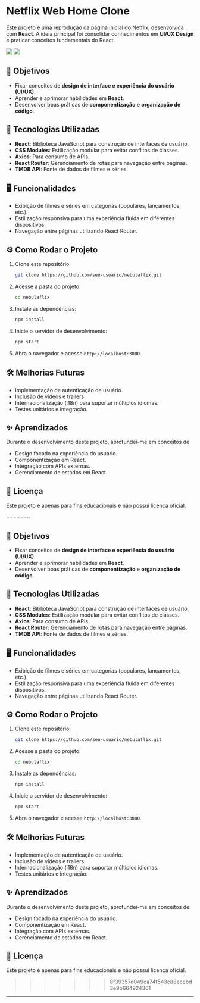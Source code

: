 # Netflix Web Home Clone

Este projeto é uma reprodução da página inicial do Netflix, desenvolvida com **React**. A ideia principal foi consolidar conhecimentos em **UI/UX Design** e praticar conceitos fundamentais do React.

<img src="./public/readme/home-nebulaflix.png">
<img src="./public/readme/home-cards-nebulaflix.png">

## 📌 Objetivos
- Fixar conceitos de **design de interface e experiência do usuário (UI/UX)**.
- Aprender e aprimorar habilidades em **React**.
- Desenvolver boas práticas de **componentização** e **organização de código**.

## 🚀 Tecnologias Utilizadas
- **React**: Biblioteca JavaScript para construção de interfaces de usuário.
- **CSS Modules**: Estilização modular para evitar conflitos de classes.
- **Axios**: Para consumo de APIs.
- **React Router**: Gerenciamento de rotas para navegação entre páginas.
- **TMDB API**: Fonte de dados de filmes e séries.

## 🖥️ Funcionalidades
- Exibição de filmes e séries em categorias (populares, lançamentos, etc.).
- Estilização responsiva para uma experiência fluida em diferentes dispositivos.
- Navegação entre páginas utilizando React Router.

## ⚙️ Como Rodar o Projeto
1. Clone este repositório:
   ```bash
   git clone https://github.com/seu-usuario/nebulaflix.git
   ```
2. Acesse a pasta do projeto:
   ```bash
   cd nebulaflix
   ```
3. Instale as dependências:
   ```bash
   npm install
   ```
4. Inicie o servidor de desenvolvimento:
   ```bash
   npm start
   ```
5. Abra o navegador e acesse `http://localhost:3000`.

## 🛠️ Melhorias Futuras
- Implementação de autenticação de usuário.
- Inclusão de vídeos e trailers.
- Internacionalização (i18n) para suportar múltiplos idiomas.
- Testes unitários e integração.

## ✨ Aprendizados
Durante o desenvolvimento deste projeto, aprofundei-me em conceitos de:
- Design focado na experiência do usuário.
- Componentização em React.
- Integração com APIs externas.
- Gerenciamento de estados em React.

## 📄 Licença
Este projeto é apenas para fins educacionais e não possui licença oficial. 

=======
## 📌 Objetivos
- Fixar conceitos de **design de interface e experiência do usuário (UI/UX)**.
- Aprender e aprimorar habilidades em **React**.
- Desenvolver boas práticas de **componentização** e **organização de código**.

## 🚀 Tecnologias Utilizadas
- **React**: Biblioteca JavaScript para construção de interfaces de usuário.
- **CSS Modules**: Estilização modular para evitar conflitos de classes.
- **Axios**: Para consumo de APIs.
- **React Router**: Gerenciamento de rotas para navegação entre páginas.
- **TMDB API**: Fonte de dados de filmes e séries.

## 🖥️ Funcionalidades
- Exibição de filmes e séries em categorias (populares, lançamentos, etc.).
- Estilização responsiva para uma experiência fluida em diferentes dispositivos.
- Navegação entre páginas utilizando React Router.

## ⚙️ Como Rodar o Projeto
1. Clone este repositório:
   ```bash
   git clone https://github.com/seu-usuario/nebulaflix.git
   ```
2. Acesse a pasta do projeto:
   ```bash
   cd nebulaflix
   ```
3. Instale as dependências:
   ```bash
   npm install
   ```
4. Inicie o servidor de desenvolvimento:
   ```bash
   npm start
   ```
5. Abra o navegador e acesse `http://localhost:3000`.

## 🛠️ Melhorias Futuras
- Implementação de autenticação de usuário.
- Inclusão de vídeos e trailers.
- Internacionalização (i18n) para suportar múltiplos idiomas.
- Testes unitários e integração.

## ✨ Aprendizados
Durante o desenvolvimento deste projeto, aprofundei-me em conceitos de:
- Design focado na experiência do usuário.
- Componentização em React.
- Integração com APIs externas.
- Gerenciamento de estados em React.

## 📄 Licença
Este projeto é apenas para fins educacionais e não possui licença oficial. 

>>>>>>> 8f39357d049ca74f543c88ecebd3e9b664924361
---
